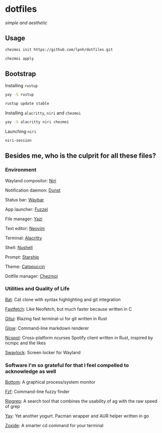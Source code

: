 # dotfiles

*simple and aesthetic*

## Usage

```sh
chezmoi init https://github.com/lpnh/dotfiles.git
```

```sh
chezmoi apply
```

## Bootstrap

Installing `rustup`

```sh
yay -S rustup
```

```sh
rustup update stable
```

Installing `alacritty`, `niri` and `chezmoi`

```sh
yay -S alacritty niri chezmoi
```

Launching `niri`

```sh
niri-session
```

## Besides me, who is the culprit for all these files?

### Environment

Wayland compositor: [Niri](https://github.com/YaLTeR/niri)

Notification daemon: [Dunst](https://github.com/dunst-project/dunst)

Status bar: [Waybar](https://github.com/Alexays/Waybar)

App launcher: [Fuzzel](https://codeberg.org/dnkl/fuzzel)

File manager: [Yazi](https://github.com/sxyazi/yazi)

Text editor: [Neovim](https://github.com/neovim/neovim)

Terminal: [Alacritty](https://github.com/alacritty/alacritty)

Shell: [Nushell](https://github.com/nushell/nushell)

Prompt: [Starship](https://github.com/starship/starship)

Theme: [Catppuccin](https://github.com/catppuccin/catppuccin)

Dotfile manager: [Chezmoi](https://github.com/twpayne/chezmoi)

### Utilities and Quality of Life

[Bat](https://github.com/sharkdp/bat): Cat clone with syntax highlighting and
git integration

[Fastfetch](https://github.com/fastfetch-cli/fastfetch): Like Neofetch, but
much faster because written in C

[Gitui](https://github.com/extrawurst/gitui): Blazing fast terminal-ui for git
written in Rust

[Glow](https://github.com/charmbracelet/glow): Command-line markdown renderer

[Ncspot](https://github.com/hrkfdn/ncspot): Cross-platform ncurses Spotify
client written in Rust, inspired by ncmpc and the likes

[Swaylock](https://github.com/swaywm/swaylock): Screen locker for Wayland

### Software I'm so grateful for that I feel compelled to acknowledge as well

[Bottom](https://github.com/ClementTsang/bottom): A graphical process/system
monitor

[Fzf](https://github.com/junegunn/fzf): Command-line fuzzy finder

[Ripgrep](https://github.com/BurntSushi/ripgrep): A search tool that combines
the usability of ag with the raw speed of grep

[Yay](https://github.com/Jguer/yay): Yet another yogurt. Pacman wrapper and AUR
helper written in go

[Zoxide](https://github.com/ajeetdsouza/zoxide): A smarter cd command for your
terminal
